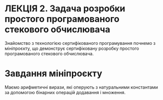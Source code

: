 <H1><b>ЛЕКЦІЯ 2. Задача розробки простого програмованого стекового обчислювача</b></H1>

Знайомство з технологією сертифікованого програмування почнемо з мініпроєкту, що демонструє сертифіковану розробку простого програмованого стекового обчислювача.

# Завдання мініпроєкту

Маємо арифметичні вирази, які оперують з натуральними константами за допомогою бінарних операцій додавання і множення. 
